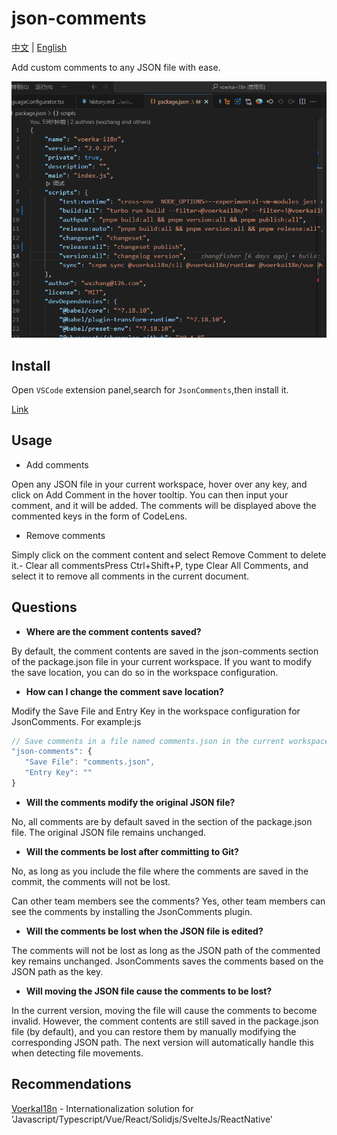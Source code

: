 # json-comments

[中文](./README_CN.md) | [English](./README.md) 

Add custom comments to any JSON file with ease.

![](./preview.gif)

## Install

Open `VSCode` extension panel,search for `JsonComments`,then install it.

[Link](https://marketplace.visualstudio.com/items?itemName=wxzhang.json-comments&ssr=false#review-details)

## Usage

- Add comments

Open any JSON file in your current workspace, hover over any key, and click on Add Comment in the hover tooltip. You can then input your comment, and it will be added. The comments will be displayed above the commented keys in the form of CodeLens.

- Remove comments

Simply click on the comment content and select Remove Comment to delete it.- Clear all commentsPress Ctrl+Shift+P, type Clear All Comments, and select it to remove all comments in the current document.

## Questions

- **Where are the comment contents saved?**

By default, the comment contents are saved in the json-comments section of the package.json file in your current workspace. If you want to modify the save location, you can do so in the workspace configuration.

- **How can I change the comment save location?**

Modify the Save File and Entry Key in the workspace configuration for JsonComments.
 For example:js
 
 ```js
 // Save comments in a file named comments.json in the current workspace
 "json-comments": {    
    "Save File": "comments.json",    
    "Entry Key": ""
 }

 ```


- **Will the comments modify the original JSON file?**

No, all comments are by default saved in the <json-comments> section of the package.json file. The original JSON file remains unchanged.

- **Will the comments be lost after committing to Git?**

No, as long as you include the file where the comments are saved in the commit, the comments will not be lost.

Can other team members see the comments?
Yes, other team members can see the comments by installing the JsonComments plugin.

- **Will the comments be lost when the JSON file is edited?**

The comments will not be lost as long as the JSON path of the commented key remains unchanged. JsonComments saves the comments based on the JSON path as the key.

- **Will moving the JSON file cause the comments to be lost?**

In the current version, moving the file will cause the comments to become invalid. However, the comment contents are still saved in the package.json file (by default), and you can restore them by manually modifying the corresponding JSON path. The next version will automatically handle this when detecting file movements.


## Recommendations

[VoerkaI18n](https://github.com/zhangfisher/voerka-i18n) - Internationalization solution for 'Javascript/Typescript/Vue/React/Solidjs/SvelteJs/ReactNative'






